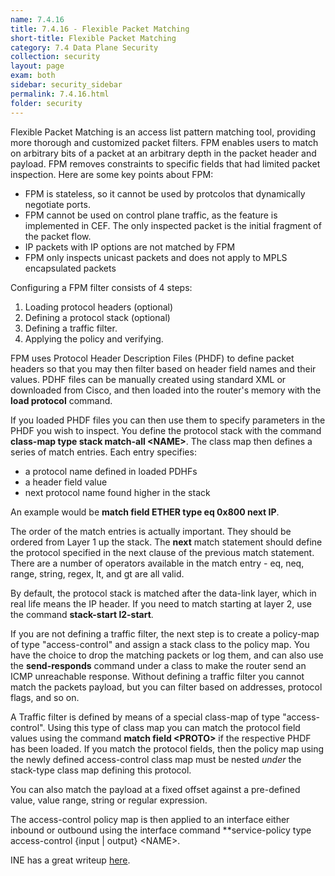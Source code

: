```yaml
---
name: 7.4.16
title: 7.4.16 - Flexible Packet Matching
short-title: Flexible Packet Matching
category: 7.4 Data Plane Security
collection: security
layout: page
exam: both
sidebar: security_sidebar
permalink: 7.4.16.html
folder: security
---
```

Flexible Packet Matching is an access list pattern matching tool, providing more thorough and customized packet filters. FPM enables users to match on arbitrary bits of a packet at an arbitrary depth in the packet header and payload. FPM removes constraints to specific fields that had limited packet inspection. Here are some key points about FPM:
- FPM is stateless, so it cannot be used by protcolos that dynamically negotiate ports.
- FPM cannot be used on control plane traffic, as the feature is implemented in CEF. The only inspected packet is the initial fragment of the packet flow.
- IP packets with IP options are not matched by FPM
- FPM only inspects unicast packets and does not apply to MPLS encapsulated packets

Configuring a FPM filter consists of 4 steps:
1. Loading protocol headers (optional)
2. Defining a protocol stack (optional)
3. Defining a traffic filter.
4. Applying the policy and verifying.

FPM uses Protocol Header Description Files (PHDF) to define packet headers so that you may then filter based on header field names and their values. PDHF files can be manually created using standard XML or downloaded from Cisco, and then loaded into the router's memory with the **load protocol** command.

If you loaded PHDF files you can then use them to specify parameters in the PHDF you wish to inspect. You define the protocol stack with the command **class-map type stack match-all \<NAME\>**. The class map then defines a series of match entries. Each entry specifies:
- a protocol name defined in loaded PDHFs
- a header field value
- next protocol name found higher in the stack

An example would be **match field ETHER type eq 0x800 next IP**.

The order of the match entries is actually important. They should be ordered from Layer 1 up the stack. The **next** match statement should define the protocol specified in the next clause of the previous match statement. There are a number of operators available in the match entry - eq, neq, range, string, regex, lt, and gt are all valid.

By default, the protocol stack is matched after the data-link layer, which in real life means the IP header. If you need to match starting at layer 2, use the command **stack-start l2-start**.

If you are not defining a traffic filter, the next step is to create a policy-map of type "access-control" and assign a stack class to the policy map. You have the choice to drop the matching packets or log them, and can also use the **send-responds** command under a class to make the router send an ICMP unreachable response. Without defining a traffic filter you cannot match the packets payload, but you can filter based on addresses, protocol flags, and so on.

A Traffic filter is defined by means of a special class-map of type "access-control". Using this type of class map you can match the protocol field values using the command **match field \<PROTO\>** if the respective PHDF has been loaded. If you match the protocol fields, then the policy map using the newly defined access-control class map must be nested *under* the stack-type class map defining this protocol.

You can also match the payload at a fixed offset against a pre-defined value, value range, string or regular expression.

The access-control policy map is then applied to an interface either inbound or outbound using the interface command **service-policy type access-control \{input \| output\} \<NAME\>.

INE has a great writeup [here](http://blog.ine.com/2009/06/14/understanding-flexible-packet-matching/).
